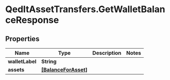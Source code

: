 # QedItAssetTransfers.GetWalletBalanceResponse

## Properties
Name | Type | Description | Notes
------------ | ------------- | ------------- | -------------
**walletLabel** | **String** |  | 
**assets** | [**[BalanceForAsset]**](BalanceForAsset.md) |  | 


